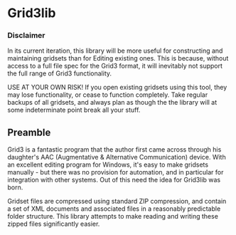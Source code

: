 # Grid3lib #

### Disclaimer ###

In its current iteration, this library will be more useful for constructing and maintaining gridsets than for Editing existing ones.
This is because, without access to a full file spec for the Grid3 format, it will inevitably not support the full range of Grid3 functionality.

USE AT YOUR OWN RISK! If you open existing gridsets using this tool, they may lose functionality, or cease to function completely. Take regular backups of all gridsets, and always plan as though the the library will at some indeterminate point break all your stuff.

## Preamble ##

Grid3 is a fantastic program that the author first came across through his daughter's AAC (Augmentative & Alternative Communication) device. With an excellent editing program for Windows, it's easy to make gridsets manually - but there was no provision for automation, and in particular for integration with other systems.
Out of this need the idea for Grid3lib was born.

Gridset files are compressed using standard ZIP compression, and contain a set of XML documents and associated files in a reasonably predictable folder structure.
This library attempts to make reading and writing these zipped files significantly easier.